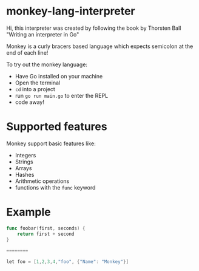 # monkey-lang-interpreter

Hi, this interpreter was created by following the book by Thorsten Ball "Writing an interpreter in Go"

Monkey is a curly bracers based language which expects semicolon at the end of each line!

To try out the monkey language:
- Have Go installed on your machine 
- Open the terminal
- `cd` into a project
- run `go run main.go` to enter the REPL
- code away!

# Supported features

Monkey support basic features like:
- Integers
- Strings
- Arrays
- Hashes
- Arithmetic operations
- functions with the `func` keyword

# Example

```go
func foobar(first, seconds) {
	return first + second
}

========
	
let foo = [1,2,3,4,"foo", {"Name": "Monkey"}]
```
